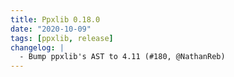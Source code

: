 ```yaml
---
title: Ppxlib 0.18.0
date: "2020-10-09"
tags: [ppxlib, release]
changelog: |
  - Bump ppxlib's AST to 4.11 (#180, @NathanReb)
---
```


